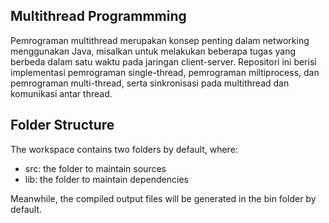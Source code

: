 ## Multithread Programmming

Pemrograman multithread merupakan konsep penting dalam networking menggunakan Java, misalkan untuk melakukan beberapa tugas yang berbeda dalam satu waktu pada jaringan client-server. Repositori ini berisi implementasi pemrograman single-thread, pemrograman miltiprocess, dan pemrograman multi-thread, serta sinkronisasi pada multithread dan komunikasi antar thread.

## Folder Structure

The workspace contains two folders by default, where:

- src: the folder to maintain sources
- lib: the folder to maintain dependencies

Meanwhile, the compiled output files will be generated in the bin folder by default.
